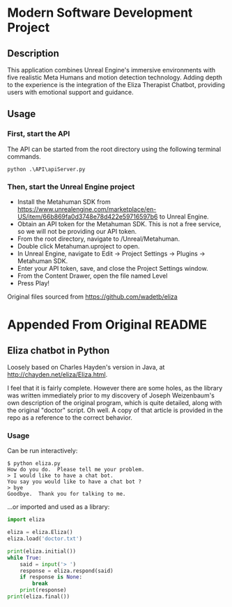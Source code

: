 # Modern Software Development Project

## Description

This application combines Unreal Engine's immersive environments with five realistic Meta Humans and motion detection technology. Adding depth to the experience is the integration of the Eliza Therapist Chatbot, providing users with emotional support and guidance.

## Usage

### First, start the API

The API can be started from the root directory using the following terminal commands.
```
python .\API\apiServer.py
```

### Then, start the Unreal Engine project

- Install the Metahuman SDK from https://www.unrealengine.com/marketplace/en-US/item/66b869fa0d3748e78d422e59716597b6 to Unreal Engine. 
- Obtain an API token for the Metahuman SDK. This is not a free service, so we will not be providing our API token. 
- From the root directory, navigate to /Unreal/Metahuman.
- Double click Metahuman.uproject to open. 
- In Unreal Engine, navigate to Edit -> Project Settings -> Plugins -> Metahuman SDK. 
- Enter your API token, save, and close the Project Settings window. 
- From the Content Drawer, open the file named Level
- Press Play! 

Original files sourced from https://github.com/wadetb/eliza

# Appended From Original README
## Eliza chatbot in Python

Loosely based on Charles Hayden's version in Java, at http://chayden.net/eliza/Eliza.html. 

I feel that it is fairly complete. However there are some holes, as the library was written immediately prior to my discovery of Joseph Weizenbaum's own description of the original program, which is quite detailed, along with the original "doctor" script. Oh well. A copy of that article is provided in the repo as a reference to the correct behavior.

### Usage

Can be run interactively:

```
$ python eliza.py
How do you do.  Please tell me your problem.
> I would like to have a chat bot.
You say you would like to have a chat bot ?
> bye
Goodbye.  Thank you for talking to me.
```

...or imported and used as a library:

```python
import eliza

eliza = eliza.Eliza()
eliza.load('doctor.txt')

print(eliza.initial())
while True:
    said = input('> ')
    response = eliza.respond(said)
    if response is None:
        break
    print(response)
print(eliza.final())
```